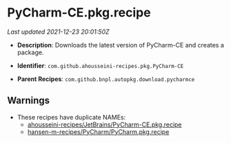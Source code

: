 # PyCharm-CE.pkg.recipe

_Last updated 2021-12-23 20:01:50Z_

- **Description**: Downloads the latest version of PyCharm-CE and creates a package.

- **Identifier**: `com.github.ahousseini-recipes.pkg.PyCharm-CE`

- **Parent Recipes**: `com.github.bnpl.autopkg.download.pycharmce`


## Warnings

- These recipes have duplicate NAMEs:
    - [ahousseini-recipes/JetBrains/PyCharm-CE.pkg.recipe](/autopkg-dupe-tracker/ahousseini-recipes/JetBrains/PyCharm-CE.pkg.recipe)
    - [hansen-m-recipes/PyCharm/PyCharm.pkg.recipe](/autopkg-dupe-tracker/hansen-m-recipes/PyCharm/PyCharm.pkg.recipe)